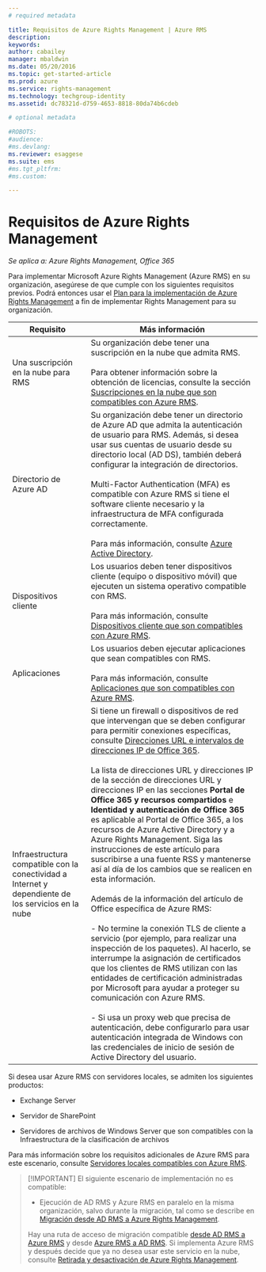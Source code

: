 ```yaml
---
# required metadata

title: Requisitos de Azure Rights Management | Azure RMS
description:
keywords:
author: cabailey
manager: mbaldwin
ms.date: 05/20/2016
ms.topic: get-started-article
ms.prod: azure
ms.service: rights-management
ms.technology: techgroup-identity
ms.assetid: dc78321d-d759-4653-8818-80da74b6cdeb

# optional metadata

#ROBOTS:
#audience:
#ms.devlang:
ms.reviewer: esaggese
ms.suite: ems
#ms.tgt_pltfrm:
#ms.custom:

---
```


# Requisitos de Azure Rights Management

*Se aplica a: Azure Rights Management, Office 365*


Para implementar Microsoft Azure Rights Management (Azure RMS) en su organización, asegúrese de que cumple con los siguientes requisitos previos. Podrá entonces usar el [Plan para la implementación de Azure Rights Management](../plan-design/deployment-roadmap.md) a fin de implementar Rights Management para su organización.

|Requisito|Más información|
|---------------|--------------------|
|Una suscripción en la nube para RMS|Su organización debe tener una suscripción en la nube que admita RMS.<br /><br />Para obtener información sobre la obtención de licencias, consulte la sección [Suscripciones en la nube que son compatibles con Azure RMS](requirements-subscriptions.md).|
|Directorio de Azure AD|Su organización debe tener un directorio de Azure AD que admita la autenticación de usuario para RMS. Además, si desea usar sus cuentas de usuario desde su directorio local (AD DS), también deberá configurar la integración de directorios.<br /><br />Multi-Factor Authentication (MFA) es compatible con Azure RMS si tiene el software cliente necesario y la infraestructura de MFA configurada correctamente.<br /><br />Para más información, consulte [Azure Active Directory](requirements-azure-ad.md).|
|Dispositivos cliente|Los usuarios deben tener dispositivos cliente (equipo o dispositivo móvil) que ejecuten un sistema operativo compatible con RMS.<br /><br />Para más información, consulte [Dispositivos cliente que son compatibles con Azure RMS](requirements-client-devices.md).|
|Aplicaciones|Los usuarios deben ejecutar aplicaciones que sean compatibles con RMS.<br /><br />Para más información, consulte [Aplicaciones que son compatibles con Azure RMS](requirements-applications.md).|
|Infraestructura compatible con la conectividad a Internet y dependiente de los servicios en la nube|Si tiene un firewall o dispositivos de red que intervengan que se deben configurar para permitir conexiones específicas, consulte [Direcciones URL e intervalos de direcciones IP de Office 365](https://support.office.com/en-US/article/Office-365-URLs-and-IP-address-ranges-8548a211-3fe7-47cb-abb1-355ea5aa88a2).<br /><br />La lista de direcciones URL y direcciones IP de la sección de direcciones URL y direcciones IP en las secciones **Portal de Office 365 y recursos compartidos** e **Identidad y autenticación de Office 365** es aplicable al Portal de Office 365, a los recursos de Azure Active Directory y a Azure Rights Management. Siga las instrucciones de este artículo para suscribirse a una fuente RSS y mantenerse así al día de los cambios que se realicen en esta información.<br /><br />Además de la información del artículo de Office específica de Azure RMS:<br /><br />- No termine la conexión TLS de cliente a servicio (por ejemplo, para realizar una inspección de los paquetes). Al hacerlo, se interrumpe la asignación de certificados que los clientes de RMS utilizan con las entidades de certificación administradas por Microsoft para ayudar a proteger su comunicación con Azure RMS.<br /><br />- Si usa un proxy web que precisa de autenticación, debe configurarlo para usar autenticación integrada de Windows con las credenciales de inicio de sesión de Active Directory del usuario.|

Si desea usar Azure RMS con servidores locales, se admiten los siguientes productos:

-   Exchange Server

-   Servidor de SharePoint

-   Servidores de archivos de Windows Server que son compatibles con la Infraestructura de la clasificación de archivos

Para más información sobre los requisitos adicionales de Azure RMS para este escenario, consulte [Servidores locales compatibles con Azure RMS](requirements-servers.md).

> [!IMPORTANT] El siguiente escenario de implementación no es compatible:
> 
> -   Ejecución de AD RMS y Azure RMS en paralelo en la misma organización, salvo durante la migración, tal como se describe en [Migración desde AD RMS a Azure Rights Management](../plan-design/migrate-from-ad-rms-to-azure-rms.md).
> 
> Hay una ruta de acceso de migración compatible [desde AD RMS a Azure RMS](http://technet.microsoft.com/library/Dn858447.aspx) y desde [Azure RMS a AD RMS](http://msdn.microsoft.com/library/azure/dn629429.aspx). Si implementa Azure RMS y después decide que ya no desea usar este servicio en la nube, consulte [Retirada y desactivación de Azure Rights Management](../deploy-use/decommission-deactivate.md).





<!--HONumber=May16_HO3-->


